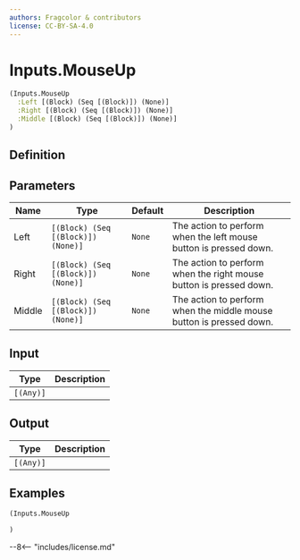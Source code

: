 ```yaml
---
authors: Fragcolor & contributors
license: CC-BY-SA-4.0
---
```



# Inputs.MouseUp

```clojure
(Inputs.MouseUp
  :Left [(Block) (Seq [(Block)]) (None)]
  :Right [(Block) (Seq [(Block)]) (None)]
  :Middle [(Block) (Seq [(Block)]) (None)]
)
```


## Definition




## Parameters

| Name | Type | Default | Description |
|------|------|---------|-------------|
| Left | `[(Block) (Seq [(Block)]) (None)]` | `None` | The action to perform when the left mouse button is pressed down. |
| Right | `[(Block) (Seq [(Block)]) (None)]` | `None` | The action to perform when the right mouse button is pressed down. |
| Middle | `[(Block) (Seq [(Block)]) (None)]` | `None` | The action to perform when the middle mouse button is pressed down. |


## Input

| Type | Description |
|------|-------------|
| `[(Any)]` |  |


## Output

| Type | Description |
|------|-------------|
| `[(Any)]` |  |


## Examples

```clojure
(Inputs.MouseUp

)
```


--8<-- "includes/license.md"
